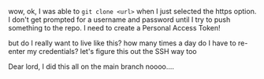wow, ok, I was able to `git clone <url>` when I just selected the https option.  I don't get prompted for a username and password until I try to push something to the repo.  I need to create a Personal Access Token!

but do I really want to live like this?  how many times a day do I have to re-enter my credentials?  let's figure this out the SSH way too

Dear lord, I did this all on the main branch noooo....